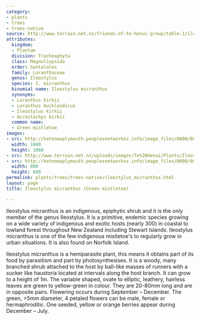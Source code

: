 ```yaml
---
category:
- plants
- trees
- trees-native
source: http://www.terrain.net.nz/friends-of-te-henui-group/table-1/ileostylus-micranthus-green-mistletoe.html
attributes:
  kingdom:
  - Plantae
  division: Tracheophyta
  class: Magnoliopsida
  order: Santalales
  family: Loranthaceae
  genus: Ileostylus
  species: I. micranthus
  binomial name: Ileostylus micranthus
  synonyms:
  - Loranthus kirkii
  - Loranthus Aucklandicus
  - Ileostylus kirkii
  - Acrostachys kirkii
  common name:
  - Green mistletoe
images:
- src: http://ketenewplymouth.peoplesnetworknz.info/image_files/0000/0012/5668/Ileostylus_micranthus__3.jpg
  width: 1600
  height: 1068
- src: http://www.terrain.net.nz/uploads/images/Te%20Henui/Plants/Ileostylus_micranthus_11-001.JPG
- src: http://ketenewplymouth.peoplesnetworknz.info/image_files/0000/0012/5673/Ileostylus_micranthus__4-001.jpg
  width: 800
  height: 600
permalink: plants/trees/trees-native/ileostylus_micranthus.html
layout: page
title: Ileostylus micranthus (Green mistletoe)

---
```

Ileostylus micranthus is an indigenous, epiphytic shrub and it is the only member of the genus Ileostylus. It is a primitive, endemic species growing on a wide variety of indigenous and exotic hosts (nearly 300) in coastal to lowland forest throughout New Zealand including Stewart Islands. Ileostylus micranthus is one of the few indigenous mistletoe's to regularly grow in urban situations. It is also found on Norfolk Island.

Ileostylus micranthus is a hemiparasite plant, this means it obtains part of its food by parasitism and part by photosynthesises. It is a woody, many branched shrub attached to the host by ball-like masses of runners with a sucker like haustoria located at intervals along the host branch. It can grow to a height of 1m.
The variable shaped, ovate to elliptic, leathery, hairless leaves are green to yellow-green in colour. They are 20-80mm long and are in opposite pairs.
Flowering occurs during September – December. The green, >5mm diameter, 4 petaled flowers can be male, female or hermaphroditic.
One seeded, yellow or orange berries appear during December – July.
